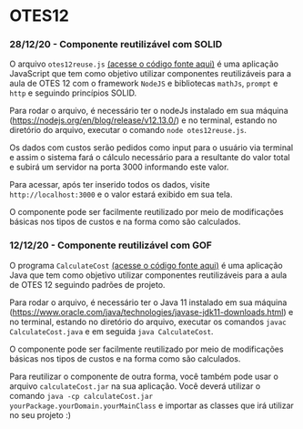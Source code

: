 # OTES12

### 28/12/20 - Componente reutilizável com SOLID

O arquivo `otes12reuse.js` [(acesse o código fonte aqui)](https://github.com/nataliaspeck/otes12/blob/master/otes12reuse.js) é uma aplicação JavaScript que tem como objetivo utilizar componentes reutilizáveis para a aula de OTES 12 com o framework `NodeJS` e bibliotecas `mathJs`, `prompt` e `http` e seguindo princípios SOLID.

Para rodar o arquivo, é necessário ter o nodeJs instalado em sua máquina (https://nodejs.org/en/blog/release/v12.13.0/) e no terminal, estando no diretório do arquivo, executar o comando `node otes12reuse.js`.

Os dados com custos serão pedidos como input para o usuário via terminal e assim o sistema fará o cálculo necessário para a resultante do valor total e subirá um servidor na porta 3000 informando este valor. 

Para acessar, após ter inserido todos os dados, visite `http://localhost:3000` e o valor estará exibido em sua tela. 

O componente pode ser facilmente reutilizado por meio de modificações básicas nos tipos de custos e na forma como são calculados.

### 12/12/20 - Componente reutilizável com GOF

O programa `CalculateCost` [(acesse o código fonte aqui)](https://github.com/nataliaspeck/otes12/tree/master/12-12-20/src) é uma aplicação Java que tem como objetivo utilizar componentes reutilizáveis para a aula de OTES 12 seguindo padrões de projeto.

Para rodar o arquivo, é necessário ter o Java 11 instalado em sua máquina (https://www.oracle.com/java/technologies/javase-jdk11-downloads.html) e no terminal, estando no diretório do arquivo, executar os comandos `javac CalculateCost.java` e em seguida `java CalculateCost`.

O componente pode ser facilmente reutilizado por meio de modificações básicas nos tipos de custos e na forma como são calculados.

Para reutilizar o componente de outra forma, você também pode usar o arquivo `calculateCost.jar` na sua aplicação. Você deverá utilizar o comando `java -cp calculateCost.jar yourPackage.yourDomain.yourMainClass`
e importar as classes que irá utilizar no seu projeto :)                                                                            
